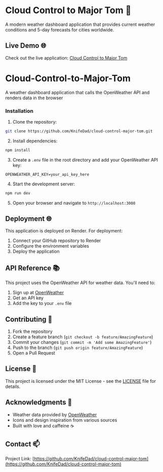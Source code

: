 # Cloud Control to Major Tom 🚀

A modern weather dashboard application that provides current weather conditions and 5-day forecasts for cities worldwide.

## Live Demo 🌐

Check out the live application: [Cloud Control to Major Tom]((https://github.com/KnifeDad/Cloud-Control-to-Major-Tom))

# Cloud-Control-to-Major-Tom
A weather dashboard application that calls the OpenWeather API and renders data in the browser

### Installation

1. Clone the repository:
```bash
git clone https://github.com/KnifeDad/cloud-control-major-tom.git
```

2. Install dependencies:
```bash
npm install
```

3. Create a `.env` file in the root directory and add your OpenWeather API key:
```env
OPENWEATHER_API_KEY=your_api_key_here
```

4. Start the development server:
```bash
npm run dev
```

5. Open your browser and navigate to `http://localhost:3000`

## Deployment 🌐

This application is deployed on Render. For deployment:

1. Connect your GitHub repository to Render
2. Configure the environment variables
3. Deploy the application

## API Reference 📚

This project uses the OpenWeather API for weather data. You'll need to:
1. Sign up at [OpenWeather](https://openweathermap.org/api)
2. Get an API key
3. Add the key to your `.env` file

## Contributing 🤝

1. Fork the repository
2. Create a feature branch (`git checkout -b feature/AmazingFeature`)
3. Commit your changes (`git commit -m 'Add some AmazingFeature'`)
4. Push to the branch (`git push origin feature/AmazingFeature`)
5. Open a Pull Request

## License 📝

This project is licensed under the MIT License - see the [LICENSE](LICENSE) file for details.

## Acknowledgments 🙏

- Weather data provided by [OpenWeather](https://openweathermap.org/)
- Icons and design inspiration from various sources
- Built with love and caffeine ☕

## Contact 📫

Project Link: [https://github.com/KnifeDad/cloud-control-major-tom](https://github.com/KnifeDad/cloud-control-major-tom)
